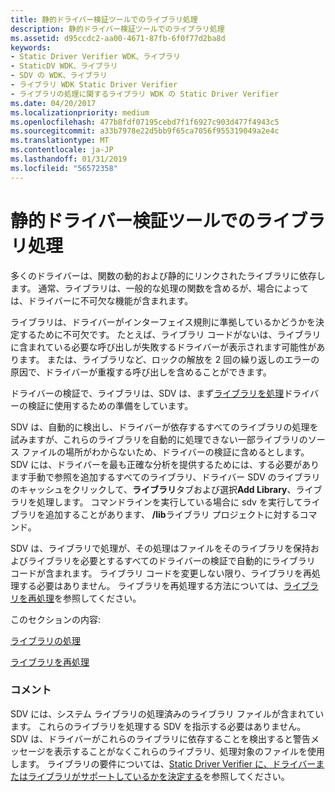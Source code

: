 ```yaml
---
title: 静的ドライバー検証ツールでのライブラリ処理
description: 静的ドライバー検証ツールでのライブラリ処理
ms.assetid: d95ccdc2-aa00-4671-87fb-6f0f77d2ba8d
keywords:
- Static Driver Verifier WDK、ライブラリ
- StaticDV WDK、ライブラリ
- SDV の WDK、ライブラリ
- ライブラリ WDK Static Driver Verifier
- ライブラリの処理に関するライブラリ WDK の Static Driver Verifier
ms.date: 04/20/2017
ms.localizationpriority: medium
ms.openlocfilehash: 477b8fdf07195cebd7f1f6927c903d477f4943c5
ms.sourcegitcommit: a33b7978e22d5bb9f65ca7056f955319049a2e4c
ms.translationtype: MT
ms.contentlocale: ja-JP
ms.lasthandoff: 01/31/2019
ms.locfileid: "56572358"
---
```

# <a name="library-processing-in-static-driver-verifier"></a>静的ドライバー検証ツールでのライブラリ処理


多くのドライバーは、関数の動的および静的にリンクされたライブラリに依存します。 通常、ライブラリは、一般的な処理の関数を含めるが、場合によっては、ドライバーに不可欠な機能が含まれます。

ライブラリは、ドライバーがインターフェイス規則に準拠しているかどうかを決定するために不可欠です。 たとえば、ライブラリ コードがないは、ライブラリに含まれている必要な呼び出しが失敗するドライバーが表示されます可能性があります。 または、ライブラリなど、ロックの解放を 2 回の繰り返しのエラーの原因で、ドライバーが重複する呼び出しを含めることができます。

ドライバーの検証で、ライブラリは、SDV は、まず[ライブラリを処理](processing-a-library.md)ドライバーの検証に使用するための準備をしています。

SDV は、自動的に検出し、ドライバーが依存するすべてのライブラリの処理を試みますが、これらのライブラリを自動的に処理できない一部ライブラリのソース ファイルの場所がわからないため、ドライバーの検証に含めるとします。 SDV には、ドライバーを最も正確な分析を提供するためには、する必要があります手動で参照を追加するすべてのライブラリ、ドライバー SDV のライブラリのキャッシュをクリックして、**ライブラリ**タブおよび選択**Add Library**、ライブラリを処理します。  コマンドラインを実行している場合に sdv を実行してライブラリを追加することがあります、 **/lib**ライブラリ プロジェクトに対するコマンド。

SDV は、ライブラリで処理が、その処理はファイルをそのライブラリを保持およびライブラリを必要とするすべてのドライバーの検証で自動的にライブラリ コードが含まれます。 ライブラリ コードを変更しない限り、ライブラリを再処理する必要はありません。 ライブラリを再処理する方法については、[ライブラリを再処理](reprocessing-a-library.md)を参照してください。

このセクションの内容:

[ライブラリの処理](processing-a-library.md)

[ライブラリを再処理](reprocessing-a-library.md)

### <a name="span-idcommentsspanspan-idcommentsspancomments"></a><span id="comments"></span><span id="COMMENTS"></span>コメント

SDV には、システム ライブラリの処理済みのライブラリ ファイルが含まれています。 これらのライブラリを処理する SDV を指示する必要はありません。 SDV は、ドライバーがこれらのライブラリに依存することを検出すると警告メッセージを表示することがなくこれらのライブラリ、処理対象のファイルを使用します。 ライブラリの要件については、[Static Driver Verifier に、ドライバーまたはライブラリがサポートしているかを決定する](determining-if-static-driver-verifier-supports-your-driver-or-library.md)を参照してください。

 

 





